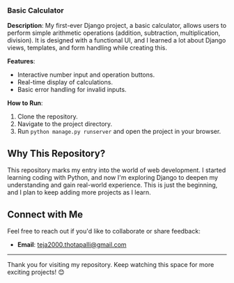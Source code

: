 ### Basic Calculator
**Description**: My first-ever Django project, a basic calculator, allows users to perform simple arithmetic operations (addition, subtraction, multiplication, division). It is designed with a functional UI, and I learned a lot about Django views, templates, and form handling while creating this.

**Features**:
- Interactive number input and operation buttons.
- Real-time display of calculations.
- Basic error handling for invalid inputs.

**How to Run**:
1. Clone the repository.
2. Navigate to the project directory.
3. Run `python manage.py runserver` and open the project in your browser.

## Why This Repository?
This repository marks my entry into the world of web development. I started learning coding with Python, and now I'm exploring Django to deepen my understanding and gain real-world experience. This is just the beginning, and I plan to keep adding more projects as I learn.

## Connect with Me
Feel free to reach out if you'd like to collaborate or share feedback:
- **Email**: [teja2000.thotapalli@gmail.com](mailto:teja2000.thotapalli@gmail.com)
---
Thank you for visiting my repository. Keep watching this space for more exciting projects! 😊
#
